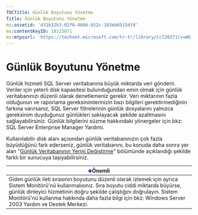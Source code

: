 ```yaml
---
TOCTitle: Günlük Boyutunu Yönetme
Title: Günlük Boyutunu Yönetme
ms:assetid: '431b32b3-02f0-4666-b52c-183eb65154fd'
ms:contentKeyID: 18125071
ms:mtpsurl: 'https://technet.microsoft.com/tr-tr/library/Cc720271(v=WS.10)'
---
```


Günlük Boyutunu Yönetme
=======================

Günlük hizmeti SQL Server veritabanına büyük miktarda veri gönderir. Veriler için yeterli disk kapasitesi bulunduğundan emin olmak için günlük veritabanınızı düzenli olarak denetlemeniz gerekir. Veri miktarının fazla olduğunun ve raporlama gereksinimlerinizin bazı bilgileri gerektirmediğinin farkına varırsanız, SQL Server filtrelerinin günlük dosyalarını yalnızca gereksinim duyduğunuz günlükleri saklayacak şekilde azaltmasını sağlayabilirsiniz. Günlük bilgilerini süzme hakkındaki yönergeler için bkz: SQL Server Enterprise Manager Yardımı.

Kullanılabilir disk alanı açısından günlük veritabanınızın çok fazla büyüdüğünü fark ederseniz, günlük veritabanını, bu konuda daha sonra yer alan "[Günlük Veritabanının Yerini Değiştirme](https://technet.microsoft.com/34ea8045-dc94-422e-9601-29927cfc1534)" bölümünde açıklandığı şekilde farklı bir sunucuya taşıyabilirsiniz.

| ![](/security-updates/images/Cc720271.Important(WS.10).gif)Önemli                                                                                                                                                                                                                                                     |
|----------------------------------------------------------------------------------------------------------------------------------------------------------------------------------------------------------------------------------------------------------------------------------------------------------------------------------|
| Giden günlük ileti sırasının boyutunu düzenli olarak izlemek için ayrıca Sistem Monitörü'nü kullanmalısınız. Sıra boyutu ciddi miktarda büyürse, günlük dinleyici hizmetinin doğru şekilde çalıştığını doğrulayın. Sistem Monitörü'nü kullanma hakkında daha fazla bilgi için bkz: Windows Server 2003 Yardım ve Destek Merkezi. |

